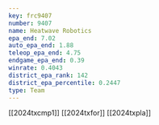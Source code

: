 ```yaml
---
key: frc9407
number: 9407
name: Heatwave Robotics
epa_end: 7.02
auto_epa_end: 1.88
teleop_epa_end: 4.75
endgame_epa_end: 0.39
winrate: 0.4043
district_epa_rank: 142
district_epa_percentile: 0.2447
type: Team
---
```

[[2024txcmp1]]
[[2024txfor]]
[[2024txpla]]
